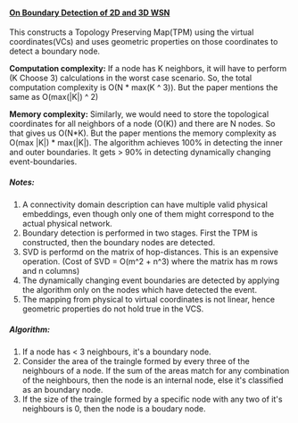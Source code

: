 #### [On Boundary Detection of 2D and 3D WSN](https://ieeexplore.ieee.org/abstract/document/6134480)

This constructs a Topology Preserving Map(TPM) using the virtual coordinates(VCs) and uses geometric properties on those coordinates to detect a boundary node.


**Computation complexity:**
If a node has K neighbors, it will have to perform (K Choose 3) calculations in the worst case scenario. So, the total computation complexity is O(N * max(K ^ 3)). But the paper mentions the same as O(max(|K|) ^ 2)

**Memory complexity:**
Similarly, we would need to store the topological coordinates for all neighbors of a node (O(K)) and there are N nodes. So that gives us O(N*K). But the paper mentions the memory complexity as O(max |K|) * max(|K|). 
The algorithm achieves 100% in detecting the inner and outer boundaries. It gets > 90% in detecting dynamically changing event-boundaries.

##### Notes:
1. A connectivity domain description can have multiple valid physical embeddings, even though only one of them might correspond to the actual physical network. 
2. Boundary detection is performed in two stages. First the TPM is constructed, then the boundary nodes are detected.
3. SVD is performd on the matrix of hop-distances. This is an expensive operation. (Cost of SVD = O(m^2 + n^3) where the matrix has m rows and n columns)
4. The dynamically changing event boundaries are detected by applying the algorithm only on the nodes which have detected the event.  
5. The mapping from physical to virtual coordinates is not linear, hence geometric properties do not hold true in the VCS.

##### Algorithm:
1. If a node has < 3 neighbours, it's a boundary node.
2. Consider the area of the traingle formed by every three of the neighbours of a node. If the sum of the areas match for any combination of the neighbours, then the node is an internal node, else it's classified as an boundary node.
3. If the size of the traingle formed by a specific node with any two of it's neighbours is 0, then the node is a boudary node.
